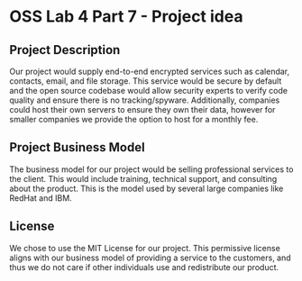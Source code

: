 # OSS Lab 4 Part 7 - Project idea

## Project Description

Our project would supply end-to-end encrypted services such as calendar, contacts, email, and file storage. This service would be secure by default and the open source codebase would allow security experts to verify code quality and ensure there is no tracking/spyware. Additionally, companies could host their own servers to ensure they own their data, however for smaller companies we provide the option to host for a monthly fee.

## Project Business Model

The business model for our project would be selling professional services to the client. This would include training, technical support, and consulting about the product. This is the model used by several large companies like RedHat and IBM.

## License

We chose to use the MIT License for our project. This permissive license aligns with our business model of providing a service to the customers, and thus we do not care if other individuals use and redistribute our product.

